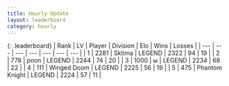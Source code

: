 ```yaml
---
title: Hourly Update
layout: leaderboard
category: hourly
---
```


{: .leaderboard}
| Rank | LV | Player | Division | Elo | Wins | Losses |
| --- | --- | --- | --- | --- | --- | --- |
| <span data-change="0">1</span> | 2281 | <span title="ID: 353063">Sktima</span> | LEGEND | <span data-change="0">2322</span> | <span data-change="0">94</span> | <span data-change="0">19</span> |
| <span data-change="0">2</span> | 778 | <span title="ID: 540690">poon</span> | LEGEND | <span data-change="0">2244</span> | <span data-change="0">74</span> | <span data-change="0">20</span> |
| <span data-change="0">3</span> | 1000 | <span title="ID: 402846">ы</span> | LEGEND | <span data-change="0">2234</span> | <span data-change="0">68</span> | <span data-change="0">22</span> |
| <span data-change="0">4</span> | 111 | <span title="ID: 744396">Winged Doom</span> | LEGEND | <span data-change="0">2225</span> | <span data-change="0">56</span> | <span data-change="0">19</span> |
| <span data-change="0">5</span> | 475 | <span title="ID: 742939">Phantom Knight</span> | LEGEND | <span data-change="0">2224</span> | <span data-change="0">57</span> | <span data-change="0">11</span> |